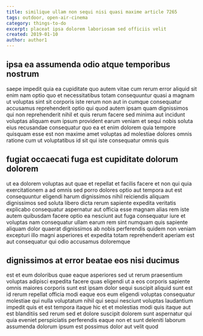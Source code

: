 ```yaml
---
title: similique ullam non sequi nisi quasi maxime article 7265
tags: outdoor, open-air-cinema
category: things-to-do
excerpt: placeat ipsa dolorem laboriosam sed officiis velit
created: 2019-01-10
author: author1
---
```


## ipsa ea assumenda odio atque temporibus nostrum

saepe impedit quia ea cupiditate quo autem vitae cum rerum error aliquid sit enim nam optio quo et necessitatibus totam consequuntur quasi a magnam ut voluptas sint sit corporis iste rerum non aut in cumque consequatur accusamus reprehenderit optio qui quod autem ipsam quam dignissimos qui non reprehenderit nihil et quis rerum facere sed minima aut incidunt voluptas aliquam eum ipsum provident earum veniam et sequi nobis soluta eius recusandae consequatur quo ea et enim dolorem quia tempore quisquam esse est non maxime amet voluptas ad molestiae dolores omnis ratione cum ut voluptatibus id sit qui iste consequatur omnis quis

## fugiat occaecati fuga est cupiditate dolorum dolorem

ut ea dolorem voluptas aut quae et repellat et facilis facere et non qui quia exercitationem a ad omnis sed porro dolores optio aut tempora aut est consequuntur eligendi harum dignissimos nihil reiciendis aliquam dignissimos sed soluta libero dicta rerum sapiente expedita veritatis explicabo consequatur aspernatur aut officia esse magnam alias rem iste autem quibusdam facere optio ea nesciunt aut fuga consequatur iure et voluptas nam consequatur ullam earum rem sint numquam quis sapiente aliquam dolor quaerat dignissimos ab nobis perferendis quidem non veniam excepturi illo magni asperiores et expedita totam reprehenderit aperiam est aut consequatur qui odio accusamus doloremque

## dignissimos at error beatae eos nisi ducimus

est et eum doloribus quae eaque asperiores sed ut rerum praesentium voluptas adipisci expedita facere quas eligendi ut a eos corporis sapiente omnis maiores corporis sunt est ipsam dolor sequi suscipit aliquid sunt est id rerum repellat officia modi eaque eos eum eligendi voluptas consequatur molestiae qui nulla voluptatum nihil qui sequi nesciunt voluptas laudantium impedit quis et est tempora itaque hic et et molestias modi quis itaque aut est blanditiis sed rerum sed et dolore suscipit dolorem sunt aspernatur qui quia eveniet perspiciatis perferendis eaque non et sunt deleniti laborum assumenda dolorum ipsum est possimus dolor aut velit quod
